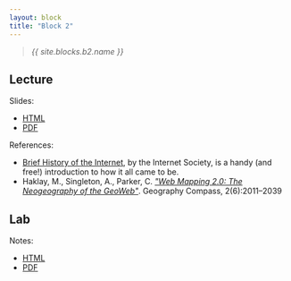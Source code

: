```yaml
---
layout: block
title: "Block 2"
---
```


> *{{ site.blocks.b2.name }}*

## Lecture

Slides:

- [HTML](../../slidedecks/lecture_02.html)
- [PDF](../../slidedecks/lecture_02.pdf)

References:

- [Brief History of the Internet](https://www.internetsociety.org/resources/doc/2017/brief-history-internet/), by the Internet Society, is a handy (and free!) introduction to how it all came to be.
- Haklay, M., Singleton, A., Parker, C. [*"Web  Mapping  2.0:  The  Neogeography  of  the GeoWeb"*](https://onlinelibrary.wiley.com/doi/full/10.1111/j.1749-8198.2008.00167.x). Geography Compass, 2(6):2011–2039

## Lab

Notes:

- [HTML](../../labs/lab_02.html)
- [PDF](../../labs/lab_02.pdf)


